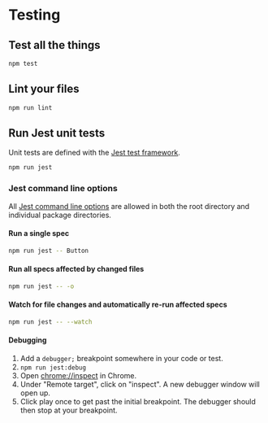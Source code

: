# Testing

## Test all the things

```sh
npm test
```

## Lint your files

```sh
npm run lint
```

## Run Jest unit tests

Unit tests are defined with the [Jest test framework](https://facebook.github.io/jest/).

```sh
npm run jest
```

### Jest command line options

All [Jest command line options](https://facebook.github.io/jest/docs/cli.html) are allowed in both the root directory and individual package directories.

#### Run a single spec

```sh
npm run jest -- Button
```

#### Run all specs affected by changed files

```sh
npm run jest -- -o
```

#### Watch for file changes and automatically re-run affected specs

```sh
npm run jest -- --watch
```

#### Debugging

1. Add a `debugger;` breakpoint somewhere in your code or test.
1. `npm run jest:debug`
1. Open [chrome://inspect](chrome://inspect) in Chrome.
1. Under "Remote target", click on "inspect". A new debugger window will open up.
1. Click play once to get past the initial breakpoint.  The debugger should then stop at your breakpoint.
